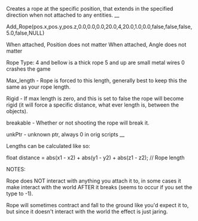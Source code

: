 Creates a rope at the specific position, that extends in the specified direction when not attached to any entities.
__

Add_Rope(pos.x,pos.y,pos.z,0.0,0.0,0.0,20.0,4,20.0,1.0,0.0,false,false,false,5.0,false,NULL)

When attached, Position<vector> does not matter
When attached, Angle<vector> does not matter

Rope Type:
4 and bellow is a thick rope
5 and up are small metal wires
0 crashes the game

Max_length - Rope is forced to this length, generally best to keep this the same as your rope length.

Rigid - If max length is zero, and this is set to false the rope will become rigid (it will force a specific distance, what ever length is, between the objects).

breakable - Whether or not shooting the rope will break it.

unkPtr - unknown ptr, always 0 in orig scripts
__

Lengths can be calculated like so:

float distance = abs(x1 - x2) + abs(y1 - y2) + abs(z1 - z2); // Rope length


NOTES:

Rope does NOT interact with anything you attach it to, in some cases it make interact with the world AFTER it breaks (seems to occur if you set the type to -1).

Rope will sometimes contract and fall to the ground like you'd expect it to, but since it doesn't interact with the world the effect is just jaring.